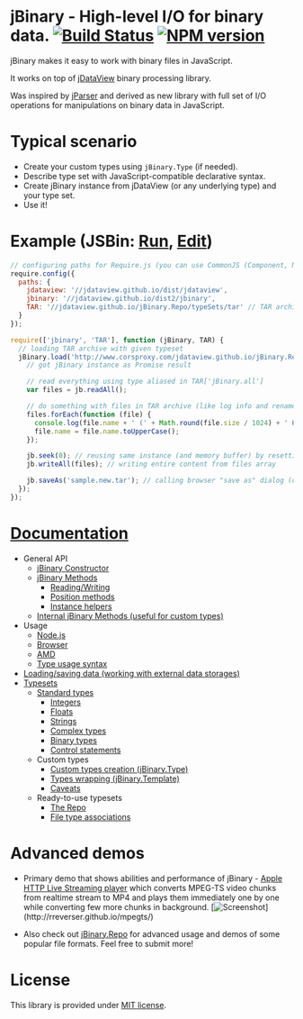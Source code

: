 jBinary - High-level I/O for binary data. [![Build Status](https://travis-ci.org/jDataView/jBinary.png?branch=master)](https://travis-ci.org/jDataView/jBinary) [![NPM version](https://badge.fury.io/js/jbinary2.png)](https://npmjs.org/package/jbinary2)
=========================================

jBinary makes it easy to work with binary files in JavaScript.

It works on top of [jDataView](https://github.com/jDataView/jDataView) binary processing library.

Was inspired by [jParser](https://github.com/vjeux/jParser) and derived as new library with full set of I/O operations for manipulations on binary data in JavaScript.

Typical scenario
================

  * Create your custom types using `jBinary.Type` (if needed).
  * Describe type set with JavaScript-compatible declarative syntax.
  * Create jBinary instance from jDataView (or any underlying type) and your type set.
  * Use it!

Example (JSBin: [Run](http://jsbin.com/gopekewi/1/), [Edit](http://jsbin.com/gopekewi/1/watch?js,console))
=======

```javascript
// configuring paths for Require.js (you can use CommonJS (Component, Node.js) or simple script tags as well)
require.config({
  paths: {
    jdataview: '//jdataview.github.io/dist/jdataview',
    jbinary: '//jdataview.github.io/dist2/jbinary',
    TAR: '//jdataview.github.io/jBinary.Repo/typeSets/tar' // TAR archive typeset
  }
});

require(['jbinary', 'TAR'], function (jBinary, TAR) {
  // loading TAR archive with given typeset
  jBinary.load('http://www.corsproxy.com/jdataview.github.io/jBinary.Repo/demo/tar/sample.tar', TAR).then(function (jb) {
    // got jBinary instance as Promise result

    // read everything using type aliased in TAR['jBinary.all']
    var files = jb.readAll();

    // do something with files in TAR archive (like log info and rename them to upper case)
    files.forEach(function (file) {
      console.log(file.name + ' (' + Math.round(file.size / 1024) + ' KB)');
      file.name = file.name.toUpperCase();
    });

    jb.seek(0); // reusing same instance (and memory buffer) by resetting pointer
    jb.writeAll(files); // writing entire content from files array

    jb.saveAs('sample.new.tar'); // calling browser "save as" dialog (or saving to disk if called from Node.js)
  });
});
```

[Documentation](https://github.com/jDataView/jBinary/wiki)
===============

  * General API
    * [jBinary Constructor](https://github.com/jDataView/jBinary/wiki/jBinary-Constructor)
    * [jBinary Methods](https://github.com/jDataView/jBinary/wiki/jBinary-Methods)
      * [Reading/Writing](https://github.com/jDataView/jBinary/wiki/jBinary-Methods#readingwriting)
      * [Position methods](https://github.com/jDataView/jBinary/wiki/jBinary-Methods#position-methods)
      * [Instance helpers](https://github.com/jDataView/jBinary/wiki/jBinary-Methods#instance-helpers)
    * [Internal jBinary Methods (useful for custom types)](https://github.com/jDataView/jBinary/wiki/Internal-jBinary-Methods)
  * Usage
    * [Node.js](https://github.com/jDataView/jBinary/wiki/Usage-in-Node.js)
    * [Browser](https://github.com/jDataView/jBinary/wiki/Usage-in-Browser)
    * [AMD](https://github.com/jDataView/jBinary/wiki/Usage-with-AMD)
    * [Type usage syntax](https://github.com/jDataView/jBinary/wiki/Type-usage-syntax)
  * [Loading/saving data (working with external data storages)](https://github.com/jDataView/jBinary/wiki/Loading-and-saving-data)
  * [Typesets](https://github.com/jDataView/jBinary/wiki/Typesets)
    * [Standard types](https://github.com/jDataView/jBinary/wiki/Standard-types)
      * [Integers](https://github.com/jDataView/jBinary/wiki/Standard-types#integers)
      * [Floats](https://github.com/jDataView/jBinary/wiki/Standard-types#floats)
      * [Strings](https://github.com/jDataView/jBinary/wiki/Standard-types#strings)
      * [Complex types](https://github.com/jDataView/jBinary/wiki/Standard-types#complex-types)
      * [Binary types](https://github.com/jDataView/jBinary/wiki/Standard-types#binary-types)
      * [Control statements](https://github.com/jDataView/jBinary/wiki/Standard-types#control-statements)
    * Custom types
      * [Custom types creation (jBinary.Type)](https://github.com/jDataView/jBinary/wiki/jBinary.Type)
      * [Types wrapping (jBinary.Template)](https://github.com/jDataView/jBinary/wiki/jBinary.Template)
      * [Caveats](https://github.com/jDataView/jBinary/wiki/Caveats)
    * Ready-to-use typesets
      * [The Repo](https://github.com/jDataView/jBinary/wiki/The-Repo)
      * [File type associations](https://github.com/jDataView/jBinary/wiki/Typeset-associations)

Advanced demos
==============

* Primary demo that shows abilities and performance of jBinary - [Apple HTTP Live Streaming player](https://rreverser.github.io/mpegts/) which converts MPEG-TS video chunks from realtime stream to MP4 and plays them immediately one by one while converting few more chunks in background.
[![Screenshot](http://rreverser.github.io/mpegts/screenshot.png?)](http://rreverser.github.io/mpegts/)

* Also check out [jBinary.Repo](https://jDataView.github.io/jBinary.Repo/) for advanced usage and demos of some popular file formats. Feel free to submit more!

License
=======

This library is provided under [MIT license](https://raw.github.com/jDataView/jBinary/master/MIT-license.txt).
